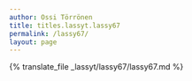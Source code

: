 ```yaml
---
author: Ossi Törrönen
title: titles.lassyt.lassy67
permalink: /lassy67/
layout: page
---
```

{% translate_file _lassyt/lassy67/lassy67.md %}